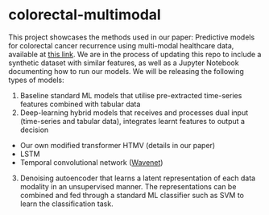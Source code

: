 # colorectal-multimodal

This project showcases the methods used in our paper: Predictive models for colorectal cancer recurrence using multi-modal healthcare data, available at [this link](https://dl.acm.org/doi/10.1145/3450439.3451868). We are in the process of updating this repo to include a synthetic dataset with similar features, as well as a Jupyter Notebook documenting how to run our models. We will be releasing the following types of models:

1. Baseline standard ML models that utilise pre-extracted time-series features combined with tabular data
2. Deep-learning hybrid models that receives and processes dual input (time-series and tabular data), integrates learnt features to output a decision  
- Our own modified transformer HTMV (details in our paper)
- LSTM
- Temporal convolutional network ([Wavenet](https://arxiv.org/abs/1609.03499))
3. Denoising autoencoder that learns a latent representation of each data modality in an unsupervised manner. The representations can be combined and fed through a standard ML classifier such as SVM to learn the classification task.
